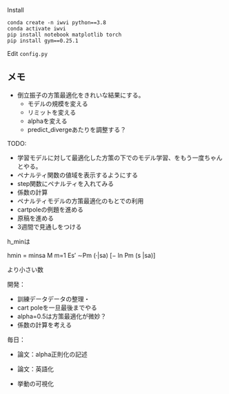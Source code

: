 
Install
```
conda create -n iwvi python==3.8
conda activate iwvi
pip install notebook matplotlib torch 
pip install gym==0.25.1
```

Edit `config.py`


## メモ

* 倒立振子の方策最適化をきれいな結果にする。
  * モデルの規模を変える
  * リミットを変える
  * alphaを変える
  * predict_divergeあたりを調整する？



TODO:

* 学習モデルに対して最適化した方策の下でのモデル学習、をもう一度ちゃんとやる。
* ペナルティ関数の値域を表示するようにする
* step関数にペナルティを入れてみる
* 係数の計算
* ペナルティモデルの方策最適化のもとでの利用
* cartpoleの例題を進める
* 原稿を進める
* 3週間で見通しをつける


h_minは

hmin = minsa M
m=1 Es′ ∼Pm (·|sa) [− ln Pm (s |sa)]

より小さい数

開発：
* 訓練データデータの整理・
* cart poleを一旦最後までやる
* alpha=0.5は方策最適化が微妙？
* 係数の計算を考える

毎日：
* 論文：alpha正則化の記述
* 論文：英語化

* 挙動の可視化



